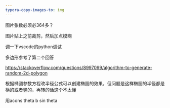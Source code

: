 ```yaml
---
typora-copy-images-to: img
---
```




图片张数必须必364多？



图片贴上之前裁剪，然后加点模糊



调一下vscode的python调试

多边形参考了第二个回答

https://stackoverflow.com/questions/8997099/algorithm-to-generate-random-2d-polygon

根据椭圆参数方程改半径公式可以创建椭圆的效果，但问题是这样椭圆的半径都是横的或者竖的，再转的话这个不太懂



用acons theta b sin theta





